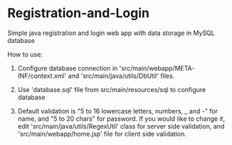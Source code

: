 # Registration-and-Login
Simple java registration and login web app with data storage in MySQL database

How to use:

1. Configure database connection in 'src/main/webapp/META-INF/context.xml' and 'src/main/java/utils/DbUtil' files.

2. Use 'database.sql' file from src/main/resources/sql to configure database

3. Default validation is "5 to 16 lowercase letters, numbers, _ and -" for name, and "5 to 20 chars" for password.
If you would like to change it, edit 'src/main/java/utils/RegexUtil' class for server side validation, and 'src/main/webapp/home.jsp' file for client side validation.

